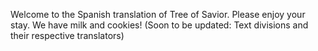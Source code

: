 Welcome to the Spanish translation of Tree of Savior. Please enjoy your stay. We have milk and cookies!
(Soon to be updated: Text divisions and their respective translators)
